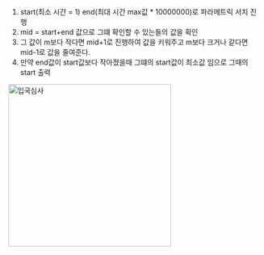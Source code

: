 1. start(최소 시간 = 1) end(최대 시간 max값 * 10000000)로 파라메트릭 서치 진행
2. mid = start+end 값으로 그떄 확인할 수 있는들의 값을 확인
3. 그 값이 m보다 작다면 mid+1로 진행하여 값을 키워주고 m보다 크거나 같다면 mid-1로 값을 줄여준다.
4. 만약 end값이 start값보다 작아졌을때 그떄의 start값이 최소값 임으로 그때의 start 출력
<img width="322" alt="입국심사" src="https://user-images.githubusercontent.com/68943993/188660227-4fa38048-1f4f-4a11-86fe-1b8e58bd65a5.PNG">
